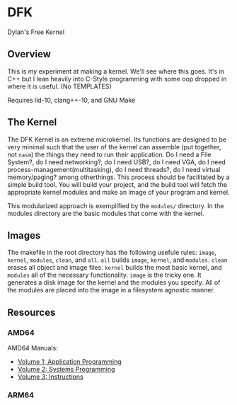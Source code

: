 # DFK
Dylan's Free Kernel

## Overview
This is my experiment at making a kernel. We'll see where this goes. It's in C++ but I lean heavily into C-Style programming with some oop dropped in where it is useful. (No TEMPLATES)

Requires lld-10, clang++-10, and GNU Make


## The Kernel
The DFK Kernel is an extreme microkernel. Its functions are designed to be very minimal such that the user of the kernel can assemble (put together, not `nasm`) the things they need to run their application. Do I need a File System?, do I need networking?, do I need USB?, do I need VGA, do I need process-management(multitasking), do I need threads?, do I need virtual memory/paging? among otherthings. This process should be facilitated by a simple build tool. You will build your project, and the build tool will fetch the appropriate kernel modules and make an image of your program and kernel. 

This modularized approach is exemplified by the `modules/` directory. In the modules directory are the basic modules that come with the kernel.


## Images
The makefile in the root directory has the following usefule rules: `image`, `kernel`, `modules`, `clean`, and `all`. `all` builds `image`, `kernel`, and `modules`. `clean` erases all object and image files. `kernel` builds the most basic kernel, and `modules` all of the necessary functionality. `image` is the tricky one. It generates a disk image for the kernel and the modules you specify. All of the modules are placed into the image in a filesystem agnostic manner. 



## Resources
### AMD64
AMD64 Manuals:
- [Volume 1: Application Programming](https://www.amd.com/system/files/TechDocs/24592.pdf)
- [Volume 2: Systems Programming](https://www.amd.com/system/files/TechDocs/24593.pdf)
- [Volume 3: Instructions](https://www.amd.com/system/files/TechDocs/24594.pdf)


### ARM64
